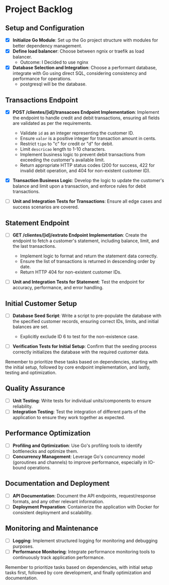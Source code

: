 # Project Backlog

## Setup and Configuration
- [x] **Initialize Go Module**: Set up the Go project structure with modules for better dependency management.
- [x] **Define load balancer**: Choose between ngnix or traefik as load balancer.
  - Outcome: I Decided to use nginx 
- [x] **Database Selection and Integration**: Choose a performant database, integrate with Go using direct SQL, considering consistency and performance for operations.
  - postgresql will be the database.


## Transactions Endpoint
- [x] **POST /clientes/[id]/transacoes Endpoint Implementation**: Implement the endpoint to handle credit and debit transactions, ensuring all fields are validated as per the requirements.
  - Validate `id` as an integer representing the customer ID.
  - Ensure `valor` is a positive integer for transaction amount in cents.
  - Restrict `tipo` to "c" for credit or "d" for debit.
  - Limit `descricao` length to 1-10 characters.
  - Implement business logic to prevent debit transactions from exceeding the customer's available limit.
  - Return appropriate HTTP status codes (200 for success, 422 for invalid debit operation, and 404 for non-existent customer ID).

- [x] **Transaction Business Logic**: Develop the logic to update the customer's balance and limit upon a transaction, and enforce rules for debit transactions.

- [ ] **Unit and Integration Tests for Transactions**: Ensure all edge cases and success scenarios are covered.

## Statement Endpoint
- [ ] **GET /clientes/[id]/extrato Endpoint Implementation**: Create the endpoint to fetch a customer's statement, including balance, limit, and the last transactions.
  - Implement logic to format and return the statement data correctly.
  - Ensure the list of transactions is returned in descending order by date.
  - Return HTTP 404 for non-existent customer IDs.

- [ ] **Unit and Integration Tests for Statement**: Test the endpoint for accuracy, performance, and error handling.

## Initial Customer Setup
- [ ] **Database Seed Script**: Write a script to pre-populate the database with the specified customer records, ensuring correct IDs, limits, and initial balances are set.
  - Explicitly exclude ID 6 to test for the non-existence case.

- [ ] **Verification Tests for Initial Setup**: Confirm that the seeding process correctly initializes the database with the required customer data.

Remember to prioritize these tasks based on dependencies, starting with the initial setup, followed by core endpoint implementation, and lastly, testing and optimization.

## Quality Assurance
- [ ] **Unit Testing**: Write tests for individual units/components to ensure reliability.
- [ ] **Integration Testing**: Test the integration of different parts of the application to ensure they work together as expected.

## Performance Optimization
- [ ] **Profiling and Optimization**: Use Go's profiling tools to identify bottlenecks and optimize them.
- [ ] **Concurrency Management**: Leverage Go's concurrency model (goroutines and channels) to improve performance, especially in IO-bound operations.

## Documentation and Deployment
- [ ] **API Documentation**: Document the API endpoints, request/response formats, and any other relevant information.
- [ ] **Deployment Preparation**: Containerize the application with Docker for consistent deployment and scalability.

## Monitoring and Maintenance
- [ ] **Logging**: Implement structured logging for monitoring and debugging purposes.
- [ ] **Performance Monitoring**: Integrate performance monitoring tools to continuously track application performance.

Remember to prioritize tasks based on dependencies, with initial setup tasks first, followed by core development, and finally optimization and documentation.
